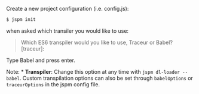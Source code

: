 Create a new project configuration (i.e. config.js):

```sh
$ jspm init
```
when asked which transiler you would like to use:

> Which ES6 transpiler would you like to use, Traceur or Babel? [traceur]:

Type Babel and press enter.


Note: * **Transpiler**: Change this option at any time with `jspm dl-loader --babel`. Custom transpilation options can also be set through `babelOptions` or `traceurOptions` in the jspm config file.




